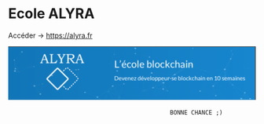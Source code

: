 # Ecole ALYRA
Accéder -> https://alyra.fr

![screenshot](screenshot.png)


                                                  BONNE CHANCE ;)
